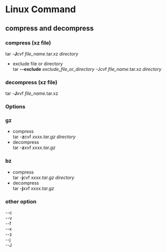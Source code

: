 # Linux Command #  
## compress and decompress ##  
### compress (xz file) ###  
tar -**J**cvf *file_name*.tar.xz *directory*  
- exclude file or directory  
tar **--exclude** *exclude_file_or_directory* -Jcvf *file_name*.tar.xz *directory*  

### decompress (xz file) ###  
tar -**J**xvf *file_name*.tar.xz  

### Options ###
### gz ###
- compress  
tar -**z**cvf *xxxx.tar.gz* *directory*
- decompress  
tar -**z**xvf *xxxx.tar.gz*

### bz ###
- compress  
tar -**j**cvf *xxxx.tar.gz* *directory*
- decompress  
tar -**j**xvf *xxxx.tar.gz*

### other option ###
--c  
--v  
--f  
--x  
--z  
--j  
--J  


